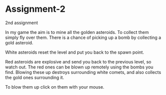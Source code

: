 # Assignment-2
2nd assignment

In my game the aim is to mine all the golden asteroids. To collect them simply fly over them.
There is a chance of picking up a bomb by collecting a gold asteroid.

White asteroids reset the level and put you back to the spawn point.

Red asteroids are explosive and send you back to the previous level, so watch out.
The red ones can be blown up remotely using the bombs you find.
Blowing these up destroys surrounding white comets, and also collects the gold ones surrounding it.

To blow them up click on them with your mouse.
